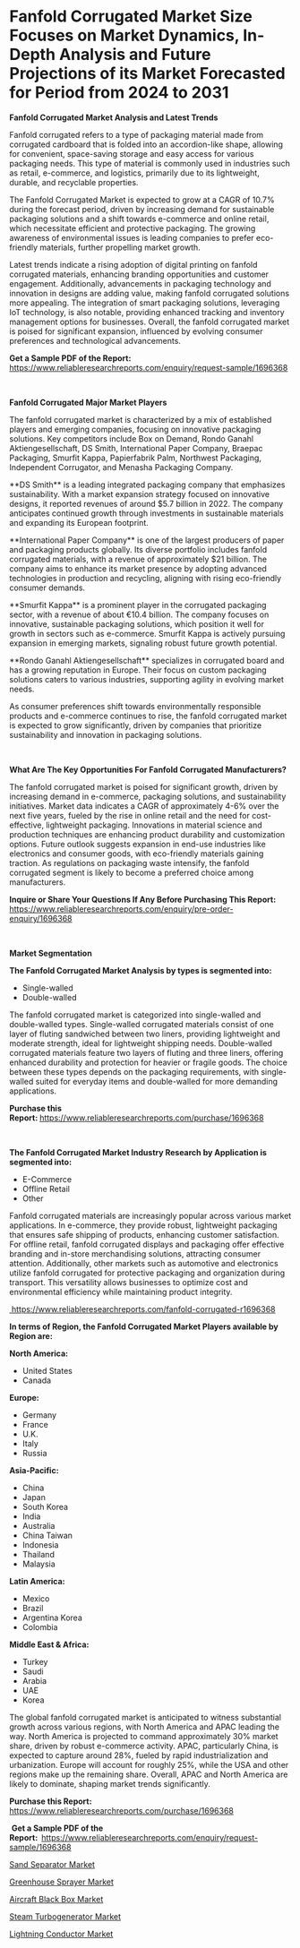 <p><h1>Fanfold Corrugated Market Size Focuses on Market Dynamics, In-Depth Analysis and Future Projections of its Market Forecasted for Period from 2024 to 2031</h1></p><p><strong>Fanfold Corrugated Market Analysis and Latest Trends</strong></p>
<p><p>Fanfold corrugated refers to a type of packaging material made from corrugated cardboard that is folded into an accordion-like shape, allowing for convenient, space-saving storage and easy access for various packaging needs. This type of material is commonly used in industries such as retail, e-commerce, and logistics, primarily due to its lightweight, durable, and recyclable properties. </p><p>The Fanfold Corrugated Market is expected to grow at a CAGR of 10.7% during the forecast period, driven by increasing demand for sustainable packaging solutions and a shift towards e-commerce and online retail, which necessitate efficient and protective packaging. The growing awareness of environmental issues is leading companies to prefer eco-friendly materials, further propelling market growth. </p><p>Latest trends indicate a rising adoption of digital printing on fanfold corrugated materials, enhancing branding opportunities and customer engagement. Additionally, advancements in packaging technology and innovation in designs are adding value, making fanfold corrugated solutions more appealing. The integration of smart packaging solutions, leveraging IoT technology, is also notable, providing enhanced tracking and inventory management options for businesses. Overall, the fanfold corrugated market is poised for significant expansion, influenced by evolving consumer preferences and technological advancements.</p></p>
<p><strong>Get a Sample PDF of the Report:&nbsp;</strong> <a href="https://www.reliableresearchreports.com/enquiry/request-sample/1696368?utm_campaign=1735&utm_medium=2&utm_source=Github&utm_content=ia&utm_term=20102024&utm_id=fanfold-corrugated">https://www.reliableresearchreports.com/enquiry/request-sample/1696368</a></p>
<p>&nbsp;</p>
<p><strong>Fanfold Corrugated Major Market Players</strong></p>
<p><p>The fanfold corrugated market is characterized by a mix of established players and emerging companies, focusing on innovative packaging solutions. Key competitors include Box on Demand, Rondo Ganahl Aktiengesellschaft, DS Smith, International Paper Company, Braepac Packaging, Smurfit Kappa, Papierfabrik Palm, Northwest Packaging, Independent Corrugator, and Menasha Packaging Company.</p><p>**DS Smith** is a leading integrated packaging company that emphasizes sustainability. With a market expansion strategy focused on innovative designs, it reported revenues of around $5.7 billion in 2022. The company anticipates continued growth through investments in sustainable materials and expanding its European footprint.</p><p>**International Paper Company** is one of the largest producers of paper and packaging products globally. Its diverse portfolio includes fanfold corrugated materials, with a revenue of approximately $21 billion. The company aims to enhance its market presence by adopting advanced technologies in production and recycling, aligning with rising eco-friendly consumer demands.</p><p>**Smurfit Kappa** is a prominent player in the corrugated packaging sector, with a revenue of about €10.4 billion. The company focuses on innovative, sustainable packaging solutions, which position it well for growth in sectors such as e-commerce. Smurfit Kappa is actively pursuing expansion in emerging markets, signaling robust future growth potential.</p><p>**Rondo Ganahl Aktiengesellschaft** specializes in corrugated board and has a growing reputation in Europe. Their focus on custom packaging solutions caters to various industries, supporting agility in evolving market needs.</p><p>As consumer preferences shift towards environmentally responsible products and e-commerce continues to rise, the fanfold corrugated market is expected to grow significantly, driven by companies that prioritize sustainability and innovation in packaging solutions.</p></p>
<p>&nbsp;</p>
<p><strong>What Are The Key Opportunities For Fanfold Corrugated Manufacturers?</strong></p>
<p><p>The fanfold corrugated market is poised for significant growth, driven by increasing demand in e-commerce, packaging solutions, and sustainability initiatives. Market data indicates a CAGR of approximately 4-6% over the next five years, fueled by the rise in online retail and the need for cost-effective, lightweight packaging. Innovations in material science and production techniques are enhancing product durability and customization options. Future outlook suggests expansion in end-use industries like electronics and consumer goods, with eco-friendly materials gaining traction. As regulations on packaging waste intensify, the fanfold corrugated segment is likely to become a preferred choice among manufacturers.</p></p>
<p><strong>Inquire or Share Your Questions If Any Before Purchasing This Report:</strong> <a href="https://www.reliableresearchreports.com/enquiry/pre-order-enquiry/1696368?utm_campaign=1735&utm_medium=2&utm_source=Github&utm_content=ia&utm_term=20102024&utm_id=fanfold-corrugated">https://www.reliableresearchreports.com/enquiry/pre-order-enquiry/1696368</a></p>
<p>&nbsp;</p>
<p><strong>Market Segmentation</strong></p>
<p><strong>The Fanfold Corrugated Market Analysis by types is segmented into:</strong></p>
<p><ul><li>Single-walled</li><li>Double-walled</li></ul></p>
<p><p>The fanfold corrugated market is categorized into single-walled and double-walled types. Single-walled corrugated materials consist of one layer of fluting sandwiched between two liners, providing lightweight and moderate strength, ideal for lightweight shipping needs. Double-walled corrugated materials feature two layers of fluting and three liners, offering enhanced durability and protection for heavier or fragile goods. The choice between these types depends on the packaging requirements, with single-walled suited for everyday items and double-walled for more demanding applications.</p></p>
<p><strong>Purchase this Report:&nbsp;</strong><a href="https://www.reliableresearchreports.com/purchase/1696368?utm_campaign=1735&utm_medium=2&utm_source=Github&utm_content=ia&utm_term=20102024&utm_id=fanfold-corrugated">https://www.reliableresearchreports.com/purchase/1696368</a></p>
<p>&nbsp;</p>
<p><strong>The Fanfold Corrugated Market Industry Research by Application is segmented into:</strong></p>
<p><ul><li>E-Commerce</li><li>Offline Retail</li><li>Other</li></ul></p>
<p><p>Fanfold corrugated materials are increasingly popular across various market applications. In e-commerce, they provide robust, lightweight packaging that ensures safe shipping of products, enhancing customer satisfaction. For offline retail, fanfold corrugated displays and packaging offer effective branding and in-store merchandising solutions, attracting consumer attention. Additionally, other markets such as automotive and electronics utilize fanfold corrugated for protective packaging and organization during transport. This versatility allows businesses to optimize cost and environmental efficiency while maintaining product integrity.</p></p>
<p><a href="https://www.reliableresearchreports.com/fanfold-corrugated-r1696368?utm_campaign=1735&utm_medium=2&utm_source=Github&utm_content=ia&utm_term=20102024&utm_id=fanfold-corrugated">&nbsp;https://www.reliableresearchreports.com/fanfold-corrugated-r1696368</a></p>
<p><strong>In terms of Region, the Fanfold Corrugated Market Players available by Region are:</strong></p>
<p>
    <p> <strong> North America: </strong>
        <ul>
            <li>United States</li>
            <li>Canada</li>
        </ul>
        </p> 
    <p> <strong> Europe: </strong>
        <ul>
            <li>Germany</li>
            <li>France</li>
            <li>U.K.</li>
            <li>Italy</li>
            <li>Russia</li>
        </ul>
        </p> 
    <p> <strong> Asia-Pacific: </strong>
        <ul>
            <li>China</li>
            <li>Japan</li>
            <li>South Korea</li>
            <li>India</li>
            <li>Australia</li>
            <li>China Taiwan</li>
            <li>Indonesia</li>
            <li>Thailand</li>
            <li>Malaysia</li>
        </ul>
        </p> 
    <p> <strong> Latin America: </strong>
        <ul>
            <li>Mexico</li>
            <li>Brazil</li>
            <li>Argentina Korea</li>
            <li>Colombia</li>
        </ul>
        </p> 
    <p> <strong> Middle East & Africa: </strong>
        <ul>
            <li>Turkey</li>
            <li>Saudi</li>
            <li>Arabia</li>
            <li>UAE</li>
            <li>Korea</li>
        </ul>
    </p>
    </p>
<p><p>The global fanfold corrugated market is anticipated to witness substantial growth across various regions, with North America and APAC leading the way. North America is projected to command approximately 30% market share, driven by robust e-commerce activity. APAC, particularly China, is expected to capture around 28%, fueled by rapid industrialization and urbanization. Europe will account for roughly 25%, while the USA and other regions make up the remaining share. Overall, APAC and North America are likely to dominate, shaping market trends significantly.</p></p>
<p><strong>Purchase this Report: </strong><a href="https://www.reliableresearchreports.com/purchase/1696368?utm_campaign=1735&utm_medium=2&utm_source=Github&utm_content=ia&utm_term=20102024&utm_id=fanfold-corrugated">https://www.reliableresearchreports.com/purchase/1696368</a></p>
<p>&nbsp;<strong>Get a Sample PDF of the Report:&nbsp;&nbsp;</strong><a href="https://www.reliableresearchreports.com/enquiry/request-sample/1696368?utm_campaign=1735&utm_medium=2&utm_source=Github&utm_content=ia&utm_term=20102024&utm_id=fanfold-corrugated">https://www.reliableresearchreports.com/enquiry/request-sample/1696368</a></p>
<p><strong></strong></p>
<p><p><a href="https://www.linkedin.com/pulse/sand-separator-ecosystem-mapping-innovation-value-chains-2024-2031-4z7qf?utm_campaign=1735&utm_medium=2&utm_source=Github&utm_content=ia&utm_term=20102024&utm_id=fanfold-corrugated">Sand Separator Market</a></p><p><a href="https://www.linkedin.com/pulse/greenhouse-sprayer-market-velocity-146-cagr-trajectory-2024-2031-t1daf?utm_campaign=1735&utm_medium=2&utm_source=Github&utm_content=ia&utm_term=20102024&utm_id=fanfold-corrugated">Greenhouse Sprayer Market</a></p><p><a href="https://www.linkedin.com/pulse/decoding-aircraft-black-box-market-signals-growth-algorithms-9tutf?utm_campaign=1735&utm_medium=2&utm_source=Github&utm_content=ia&utm_term=20102024&utm_id=fanfold-corrugated">Aircraft Black Box Market</a></p><p><a href="https://www.linkedin.com/pulse/global-steam-turbogenerator-market-trends-forecasts-strategic-c9cwf?utm_campaign=1735&utm_medium=2&utm_source=Github&utm_content=ia&utm_term=20102024&utm_id=fanfold-corrugated">Steam Turbogenerator Market</a></p><p><a href="https://www.linkedin.com/pulse/lightning-conductor-market-share-analysis-growth-trends-nqghf?utm_campaign=1735&utm_medium=2&utm_source=Github&utm_content=ia&utm_term=20102024&utm_id=fanfold-corrugated">Lightning Conductor Market</a></p></p>